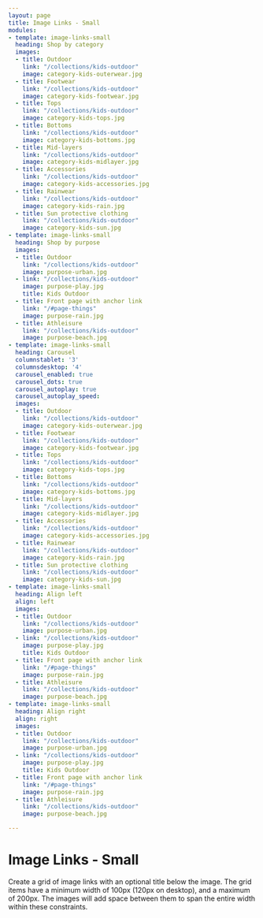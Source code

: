 ```yaml
---
layout: page
title: Image Links - Small
modules:
- template: image-links-small
  heading: Shop by category
  images:
  - title: Outdoor
    link: "/collections/kids-outdoor"
    image: category-kids-outerwear.jpg
  - title: Footwear
    link: "/collections/kids-outdoor"
    image: category-kids-footwear.jpg
  - title: Tops
    link: "/collections/kids-outdoor"
    image: category-kids-tops.jpg
  - title: Bottoms
    link: "/collections/kids-outdoor"
    image: category-kids-bottoms.jpg
  - title: Mid-layers
    link: "/collections/kids-outdoor"
    image: category-kids-midlayer.jpg
  - title: Accessories
    link: "/collections/kids-outdoor"
    image: category-kids-accessories.jpg
  - title: Rainwear
    link: "/collections/kids-outdoor"
    image: category-kids-rain.jpg
  - title: Sun protective clothing
    link: "/collections/kids-outdoor"
    image: category-kids-sun.jpg
- template: image-links-small
  heading: Shop by purpose
  images:
  - title: Outdoor
    link: "/collections/kids-outdoor"
    image: purpose-urban.jpg
  - link: "/collections/kids-outdoor"
    image: purpose-play.jpg
    title: Kids Outdoor
  - title: Front page with anchor link
    link: "/#page-things"
    image: purpose-rain.jpg
  - title: Athleisure
    link: "/collections/kids-outdoor"
    image: purpose-beach.jpg
- template: image-links-small
  heading: Carousel
  columnstablet: '3'
  columnsdesktop: '4'
  carousel_enabled: true
  carousel_dots: true
  carousel_autoplay: true
  carousel_autoplay_speed: 
  images:
  - title: Outdoor
    link: "/collections/kids-outdoor"
    image: category-kids-outerwear.jpg
  - title: Footwear
    link: "/collections/kids-outdoor"
    image: category-kids-footwear.jpg
  - title: Tops
    link: "/collections/kids-outdoor"
    image: category-kids-tops.jpg
  - title: Bottoms
    link: "/collections/kids-outdoor"
    image: category-kids-bottoms.jpg
  - title: Mid-layers
    link: "/collections/kids-outdoor"
    image: category-kids-midlayer.jpg
  - title: Accessories
    link: "/collections/kids-outdoor"
    image: category-kids-accessories.jpg
  - title: Rainwear
    link: "/collections/kids-outdoor"
    image: category-kids-rain.jpg
  - title: Sun protective clothing
    link: "/collections/kids-outdoor"
    image: category-kids-sun.jpg
- template: image-links-small
  heading: Align left
  align: left
  images:
  - title: Outdoor
    link: "/collections/kids-outdoor"
    image: purpose-urban.jpg
  - link: "/collections/kids-outdoor"
    image: purpose-play.jpg
    title: Kids Outdoor
  - title: Front page with anchor link
    link: "/#page-things"
    image: purpose-rain.jpg
  - title: Athleisure
    link: "/collections/kids-outdoor"
    image: purpose-beach.jpg
- template: image-links-small
  heading: Align right
  align: right
  images:
  - title: Outdoor
    link: "/collections/kids-outdoor"
    image: purpose-urban.jpg
  - link: "/collections/kids-outdoor"
    image: purpose-play.jpg
    title: Kids Outdoor
  - title: Front page with anchor link
    link: "/#page-things"
    image: purpose-rain.jpg
  - title: Athleisure
    link: "/collections/kids-outdoor"
    image: purpose-beach.jpg

---
```

# Image Links - Small

Create a grid of image links with an optional title below the image. The grid items have a minimum width of 100px (120px on desktop), and a maximum of 200px. The images will add space between them to span the entire width within these constraints.